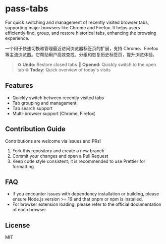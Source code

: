 # pass-tabs

For quick switching and management of recently visited browser tabs, supporting major browsers like Chrome and Firefox. It helps users efficiently find, group, and restore historical tabs, enhancing the browsing experience.

一个用于快速切换和管理最近访问浏览器标签页的扩展，支持 Chrome、Firefox 等主流浏览器。它帮助用户高效查找、分组和恢复历史标签页，提升浏览体验。

> ♻️ **Undo:** Restore closed tabs
> 🚀 **Opened:** Quickly switch to the open tab
> 🌐 **Today:** Quick overview of today's visits



## Features

- Quickly switch between recently visited tabs
- Tab grouping and management
- Tab search support
- Multi-browser support (Chrome, Firefox)



## Contribution Guide

Contributions are welcome via issues and PRs!

1. Fork this repository and create a new branch
2. Commit your changes and open a Pull Request
3. Keep code style consistent; it is recommended to use Prettier for formatting

## FAQ

- If you encounter issues with dependency installation or building, please ensure Node.js version >= 16 and that pnpm or npm is installed.
- For browser extension loading, please refer to the official documentation of each browser.

## License

MIT
